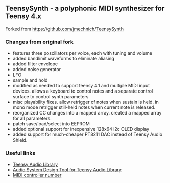 ## TeensySynth - a polyphonic MIDI synthesizer for Teensy 4.x

Forked from https://github.com/jmechnich/TeensySynth

### Changes from original fork
* features three poscillators per voice, each with tuning and volume
* added bandlimit waveforms to eliminate aliasing
* added filter envelope
* added noise generator
* LFO
* sample and hold
* modified as needed to support teensy 4.1 and multiple MIDI input devices. allows a keyboard to control notes and a separate control surface to control synth parameters
* misc playability fixes. allow retrigger of notes when sustain is held. in mono mode retrigger still-held notes when current note is released.
* reorganized CC changes into a mapped array. created a mapped array for all parameters.
* patch save/load/select into EEPROM
* added optional support for inexpensive 128x64 i2c OLED display
* added support for much-cheaper PT8211 DAC instead of Teensy Audio Shield.

### Useful links
* [Teensy Audio Library](http://www.pjrc.com/teensy/td_libs_Audio.html)
* [Audio System Design Tool for Teensy Audio Library](http://www.pjrc.com/teensy/gui/)
* [MIDI controller number](http://www.indiana.edu/~emusic/cntrlnumb.html)
